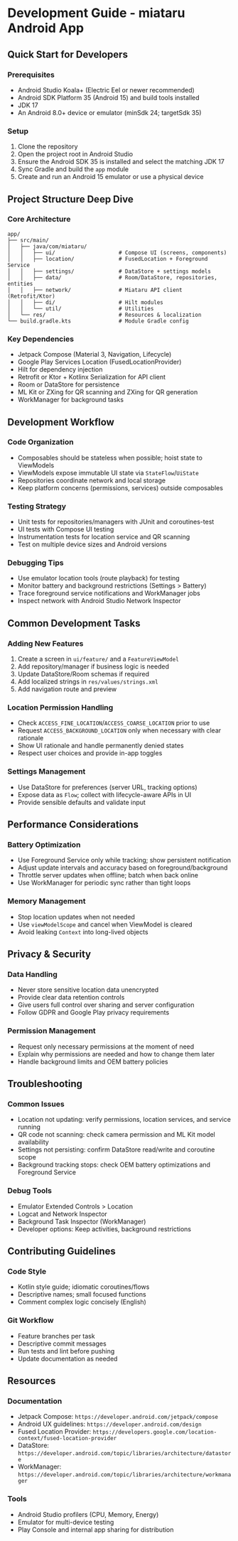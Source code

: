 # Development Guide - miataru Android App

## Quick Start for Developers

### Prerequisites
- Android Studio Koala+ (Electric Eel or newer recommended)
- Android SDK Platform 35 (Android 15) and build tools installed
- JDK 17
- An Android 8.0+ device or emulator (minSdk 24; targetSdk 35)

### Setup
1. Clone the repository
2. Open the project root in Android Studio
3. Ensure the Android SDK 35 is installed and select the matching JDK 17
4. Sync Gradle and build the `app` module
5. Create and run an Android 15 emulator or use a physical device

## Project Structure Deep Dive

### Core Architecture
```
app/
├── src/main/
│   ├── java/com/miataru/
│   │   ├── ui/                    # Compose UI (screens, components)
│   │   ├── location/              # FusedLocation + Foreground Service
│   │   ├── settings/              # DataStore + settings models
│   │   ├── data/                  # Room/DataStore, repositories, entities
│   │   ├── network/               # Miataru API client (Retrofit/Ktor)
│   │   ├── di/                    # Hilt modules
│   │   └── util/                  # Utilities
│   └── res/                       # Resources & localization
└── build.gradle.kts               # Module Gradle config
```

### Key Dependencies
- Jetpack Compose (Material 3, Navigation, Lifecycle)
- Google Play Services Location (FusedLocationProvider)
- Hilt for dependency injection
- Retrofit or Ktor + Kotlinx Serialization for API client
- Room or DataStore for persistence
- ML Kit or ZXing for QR scanning and ZXing for QR generation
- WorkManager for background tasks

## Development Workflow

### Code Organization
- Composables should be stateless when possible; hoist state to ViewModels
- ViewModels expose immutable UI state via `StateFlow`/`UiState`
- Repositories coordinate network and local storage
- Keep platform concerns (permissions, services) outside composables

### Testing Strategy
- Unit tests for repositories/managers with JUnit and coroutines-test
- UI tests with Compose UI testing
- Instrumentation tests for location service and QR scanning
- Test on multiple device sizes and Android versions

### Debugging Tips
- Use emulator location tools (route playback) for testing
- Monitor battery and background restrictions (Settings > Battery)
- Trace foreground service notifications and WorkManager jobs
- Inspect network with Android Studio Network Inspector

## Common Development Tasks

### Adding New Features
1. Create a screen in `ui/feature/` and a `FeatureViewModel`
2. Add repository/manager if business logic is needed
3. Update DataStore/Room schemas if required
4. Add localized strings in `res/values/strings.xml`
5. Add navigation route and preview

### Location Permission Handling
- Check `ACCESS_FINE_LOCATION`/`ACCESS_COARSE_LOCATION` prior to use
- Request `ACCESS_BACKGROUND_LOCATION` only when necessary with clear rationale
- Show UI rationale and handle permanently denied states
- Respect user choices and provide in-app toggles

### Settings Management
- Use DataStore for preferences (server URL, tracking options)
- Expose data as `Flow`; collect with lifecycle-aware APIs in UI
- Provide sensible defaults and validate input

## Performance Considerations

### Battery Optimization
- Use Foreground Service only while tracking; show persistent notification
- Adjust update intervals and accuracy based on foreground/background
- Throttle server updates when offline; batch when back online
- Use WorkManager for periodic sync rather than tight loops

### Memory Management
- Stop location updates when not needed
- Use `viewModelScope` and cancel when ViewModel is cleared
- Avoid leaking `Context` into long-lived objects

## Privacy & Security

### Data Handling
- Never store sensitive location data unencrypted
- Provide clear data retention controls
- Give users full control over sharing and server configuration
- Follow GDPR and Google Play privacy requirements

### Permission Management
- Request only necessary permissions at the moment of need
- Explain why permissions are needed and how to change them later
- Handle background limits and OEM battery policies

## Troubleshooting

### Common Issues
- Location not updating: verify permissions, location services, and service running
- QR code not scanning: check camera permission and ML Kit model availability
- Settings not persisting: confirm DataStore read/write and coroutine scope
- Background tracking stops: check OEM battery optimizations and Foreground Service

### Debug Tools
- Emulator Extended Controls > Location
- Logcat and Network Inspector
- Background Task Inspector (WorkManager)
- Developer options: Keep activities, background restrictions

## Contributing Guidelines

### Code Style
- Kotlin style guide; idiomatic coroutines/flows
- Descriptive names; small focused functions
- Comment complex logic concisely (English)

### Git Workflow
- Feature branches per task
- Descriptive commit messages
- Run tests and lint before pushing
- Update documentation as needed

## Resources

### Documentation
- Jetpack Compose: `https://developer.android.com/jetpack/compose`
- Android UX guidelines: `https://developer.android.com/design`
- Fused Location Provider: `https://developers.google.com/location-context/fused-location-provider`
- DataStore: `https://developer.android.com/topic/libraries/architecture/datastore`
- WorkManager: `https://developer.android.com/topic/libraries/architecture/workmanager`

### Tools
- Android Studio profilers (CPU, Memory, Energy)
- Emulator for multi-device testing
- Play Console and internal app sharing for distribution

